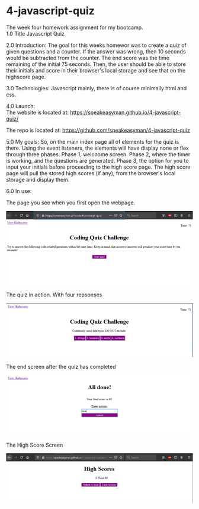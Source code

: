 # 4-javascript-quiz
The week four homework assignment for my bootcamp. <br>
1.0 Title
    Javascript Quiz

2.0 Introduction:
    The goal for this weeks homewor was to create a quiz of given questions and a counter. If the answer was wrong, then 10 seconds would be subtracted from the counter. The end score was the time remaining of the initial 75 seconds. Then, the user should be able to store their initials and score in their browser's local storage and see that on the highscore page.

3.0 Technologies:
    Javascript mainly, there is of course minimally html and css.

4.0 Launch: <br>
The website is located at: https://speakeasyman.github.io/4-javascript-quiz/

The repo is located at: https://github.com/speakeasyman/4-javascript-quiz

5.0 My goals:
    So, on the main index page all of elements for the quiz is there. Using the event listeners, the elements will have display none or flex through three phases. Phase 1, welcoome screen. Phase 2, where the timer is working, and the questions are generated. Phase 3, the option for you to input your initials before proceeding to the high score page. The high score page will pull the stored high scores (if any), from the browser's local storage and display them.

6.0 In use:<br>

The page you see when you first open the webpage. <br>

![Initial_Screen](./assets/screenshots/initial.PNG) <br>

The quiz in action. With four repsonses <br>

![Question_Example](./assets/screenshots/questions.PNG)<br>

The end screen after the quiz has completed

![End_Screen](./assets/screenshots/end.PNG) <br>

The High Score Screen <br>

![High_Scores](./assets/screenshots/highscores.PNG)





